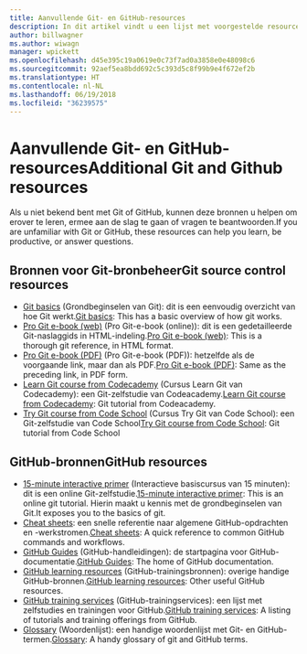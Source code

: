 ```yaml
---
title: Aanvullende Git- en GitHub-resources
description: In dit artikel vindt u een lijst met voorgestelde resources voor Git- en GitHub-learning voor bijdragen aan docs.microsoft.com.
author: billwagner
ms.author: wiwagn
manager: wpickett
ms.openlocfilehash: d45e395c19a0619e0c73f7ad0a3858e0e48098c6
ms.sourcegitcommit: 92aef5ea8bdd692c5c393d5c8f99b9e4f672ef2b
ms.translationtype: HT
ms.contentlocale: nl-NL
ms.lasthandoff: 06/19/2018
ms.locfileid: "36239575"
---
```

# <a name="additional-git-and-github-resources"></a><span data-ttu-id="63454-103">Aanvullende Git- en GitHub-resources</span><span class="sxs-lookup"><span data-stu-id="63454-103">Additional Git and Github resources</span></span>

<span data-ttu-id="63454-104">Als u niet bekend bent met Git of GitHub, kunnen deze bronnen u helpen om erover te leren, ermee aan de slag te gaan of vragen te beantwoorden.</span><span class="sxs-lookup"><span data-stu-id="63454-104">If you are unfamiliar with Git or GitHub, these resources can help you learn, be productive, or answer questions.</span></span>

## <a name="git-source-control-resources"></a><span data-ttu-id="63454-105">Bronnen voor Git-bronbeheer</span><span class="sxs-lookup"><span data-stu-id="63454-105">Git source control resources</span></span>

- <span data-ttu-id="63454-106">[Git basics](https://go.microsoft.com/fwlink/?linkid=853939) (Grondbeginselen van Git): dit is een eenvoudig overzicht van hoe Git werkt.</span><span class="sxs-lookup"><span data-stu-id="63454-106">[Git basics](https://go.microsoft.com/fwlink/?linkid=853939): This has a basic overview of how git works.</span></span>
- <span data-ttu-id="63454-107">[Pro Git e-book (web)](https://go.microsoft.com/fwlink/?linkid=853940) (Pro Git-e-book (online)): dit is een gedetailleerde Git-naslaggids in HTML-indeling.</span><span class="sxs-lookup"><span data-stu-id="63454-107">[Pro Git e-book (web)](https://go.microsoft.com/fwlink/?linkid=853940): This is a thorough git reference, in HTML format.</span></span>
- <span data-ttu-id="63454-108">[Pro Git e-book (PDF)](https://progit2.s3.amazonaws.com/en/2016-03-22-f3531/progit-en.1084.pdf) (Pro Git-e-book (PDF)): hetzelfde als de voorgaande link, maar dan als PDF.</span><span class="sxs-lookup"><span data-stu-id="63454-108">[Pro Git e-book (PDF)](https://progit2.s3.amazonaws.com/en/2016-03-22-f3531/progit-en.1084.pdf): Same as the preceding link, in PDF form.</span></span>
- <span data-ttu-id="63454-109">[Learn Git course from Codecademy](https://www.codecademy.com/learn/learn-git) (Cursus Learn Git van Codecademy): een Git-zelfstudie van Codeacademy.</span><span class="sxs-lookup"><span data-stu-id="63454-109">[Learn Git course from Codecademy](https://www.codecademy.com/learn/learn-git): Git tutorial from Codeacademy.</span></span>
- <span data-ttu-id="63454-110">[Try Git course from Code School](https://www.codeschool.com/courses/try-git) (Cursus Try Git van Code School): een Git-zelfstudie van Code School</span><span class="sxs-lookup"><span data-stu-id="63454-110">[Try Git course from Code School](https://www.codeschool.com/courses/try-git): Git tutorial from Code School</span></span>

## <a name="github-resources"></a><span data-ttu-id="63454-111">GitHub-bronnen</span><span class="sxs-lookup"><span data-stu-id="63454-111">GitHub resources</span></span>

- <span data-ttu-id="63454-112">[15-minute interactive primer](https://try.github.io/) (Interactieve basiscursus van 15 minuten): dit is een online Git-zelfstudie.</span><span class="sxs-lookup"><span data-stu-id="63454-112">[15-minute interactive primer](https://try.github.io/): This is an online git tutorial.</span></span> <span data-ttu-id="63454-113">Hierin maakt u kennis met de grondbeginselen van Git.</span><span class="sxs-lookup"><span data-stu-id="63454-113">It exposes you to the basics of git.</span></span>
- <span data-ttu-id="63454-114">[Cheat sheets](https://go.microsoft.com/fwlink/?linkid=853941): een snelle referentie naar algemene GitHub-opdrachten en -werkstromen.</span><span class="sxs-lookup"><span data-stu-id="63454-114">[Cheat sheets](https://go.microsoft.com/fwlink/?linkid=853941): A quick reference to common GitHub commands and workflows.</span></span>
- <span data-ttu-id="63454-115">[GitHub Guides](https://guides.github.com/) (GitHub-handleidingen): de startpagina voor GitHub-documentatie.</span><span class="sxs-lookup"><span data-stu-id="63454-115">[GitHub Guides](https://guides.github.com/): The home of GitHub documentation.</span></span>
- <span data-ttu-id="63454-116">[GitHub learning resources](https://help.github.com/articles/git-and-github-learning-resources/) (GitHub-trainingsbronnen): overige handige GitHub-bronnen.</span><span class="sxs-lookup"><span data-stu-id="63454-116">[GitHub learning resources](https://help.github.com/articles/git-and-github-learning-resources/): Other useful GitHub resources.</span></span>
- <span data-ttu-id="63454-117">[GitHub training services](https://services.github.com/training/) (GitHub-trainingservices): een lijst met zelfstudies en trainingen voor GitHub.</span><span class="sxs-lookup"><span data-stu-id="63454-117">[GitHub training services](https://services.github.com/training/): A listing of tutorials and training offerings from GitHub.</span></span>
- <span data-ttu-id="63454-118">[Glossary](https://help.github.com/articles/github-glossary) (Woordenlijst): een handige woordenlijst met Git- en GitHub-termen.</span><span class="sxs-lookup"><span data-stu-id="63454-118">[Glossary](https://help.github.com/articles/github-glossary): A handy glossary of git and GitHub terms.</span></span>
